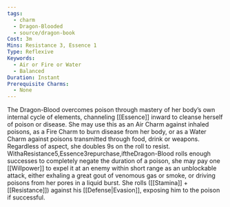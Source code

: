 ```yaml
---
tags:
  - charm
  - Dragon-Blooded
  - source/dragon-book
Cost: 3m
Mins: Resistance 3, Essence 1
Type: Reflexive
Keywords:
  - Air or Fire or Water
  - Balanced
Duration: Instant
Prerequisite Charms:
  - None
---
```

The Dragon-Blood overcomes poison through mastery of her body’s own internal cycle of elements, channeling [[Essence]] inward to cleanse herself of poison or disease. She may use this as an Air Charm against inhaled poisons, as a Fire Charm to burn disease from her body, or as a Water Charm against poisons transmitted through food, drink or weapons. Regardless of aspect, she doubles 9s on the roll to resist. WithaResistance5,Essence3repurchase,iftheDragon-Blood rolls enough successes to completely negate the duration of a poison, she may pay one [[Willpower]] to expel it at an enemy within short range as an unblockable attack, either exhaling a great gout of venomous gas or smoke, or driving poisons from her pores in a liquid burst. She rolls ([[Stamina]] + [[Resistance]]) against his [[Defense|Evasion]], exposing him to the poison if successful.